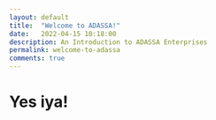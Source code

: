 ```yaml
---
layout: default
title:  "Welcome to ADASSA!"
date:   2022-04-15 10:18:00
description: An Introduction to ADASSA Enterprises
permalink: welcome-to-adassa
comments: true
---
```

<h1>Yes iya!<h1>

